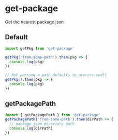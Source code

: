 # get-package

Get the nearest package.json

## Default

```javascript
import getPkg from 'get-package'

getPkg('from-some-path').then(pkg => {
  console.log(pkg)
})

// Not passing a path defaults to process.cwd()
getPkg().then(pkg => {
  console.log(pkg)
})
```

## getPackagePath

```javascript
import { getPackagePath } from 'get-package'
getPackagePath('from-some-path').then(dirPath => {
  // package.json directory path
  console.log(dirPath)
})
```
